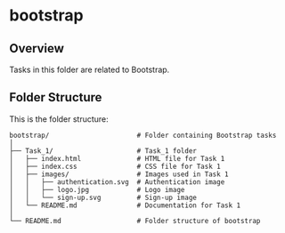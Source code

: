 # bootstrap

## Overview
Tasks in this folder are related to Bootstrap.

## Folder Structure

This is the folder structure:

```
bootstrap/                      # Folder containing Bootstrap tasks
│
├── Task_1/                     # Task_1 folder
│   ├── index.html              # HTML file for Task 1
│   ├── index.css               # CSS file for Task 1
│   ├── images/                 # Images used in Task 1
│   │   ├── authentication.svg  # Authentication image
│   │   ├── logo.jpg            # Logo image
│   │   └── sign-up.svg         # Sign-up image
│   └── README.md               # Documentation for Task 1
│
└── README.md                   # Folder structure of bootstrap
```

